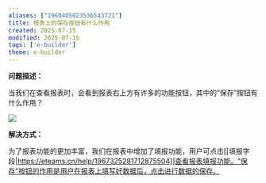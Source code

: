 ```yaml
---
aliases: ["1969405023536543721"]
title: 报表上的保存按钮有什么作用
created: 2025-07-15
modified: 2025-07-15
tags: ['e-builder']
theme: e-builder
---
```


**问题描述：**

当我们在查看报表时，会看到报表右上方有许多的功能按钮，其中的“保存”按钮有什么作用？

![](bf3f4f4ef182d0351ac04db74183fd01.jpg)

**解决方式：**

为了报表功能的更加丰富，我们在报表中增加了填报功能，用户可点击[[填报字段|https://eteams.cn/help/1967325281712875504]]查看报表填报功能。“保存”按钮的作用是用户在报表上填写好数据后，点击进行数据的保存。